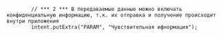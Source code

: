             // *** 2 *** В передаваемые данные можно включать конфиденциальную информацию, т.к. их отправка и получение происходит внутри приложения
            intent.putExtra("PARAM", "Чувствительная ифнормация");